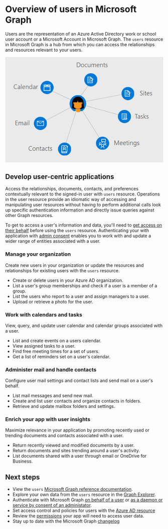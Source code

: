 # Overview of users in Microsoft Graph

Users are the representation of an Azure Active Directory work or school user account or a Microsoft Account in Microsoft Graph. The `users` resource in Microsoft Graph is a hub from which you can access the relationships and resources relevant to your users.

![Diagram showing a user connected to calendar, email, contacts, meetings, tasks, sites, and documents](images/users.png)

## Develop user-centric applications

Access the relationships, documents, contacts, and preferences contextually relevant to the signed-in user with `users` resource. Operations in the user resource provide an idiomatic way of accessing and manipulating user resources without having to perform additional calls look up specific authentication information and directly issue queries against other Graph resources.

To get to access a user's information and data, you'll need to [get access on their behalf](https://developer.microsoft.com/graph/docs/concepts/auth_v2_user) before using the `users` resource. Authenticating your with application with [admin consent](https://developer.microsoft.com/en-us/graph/docs/concepts/permissions_reference) enables you to work with and update  a wider range of entities associated with a user.

### Manage your organization

Create new users in your organization or update the resources and relationships for existing users with the `users` resource. 

- Create or delete users in your Azure AD organization.
- List a user's group memberships and check if a user is a member of a group.
- List the users who report to a user and assign managers to a user.
- Upload or retrieve a photo for the user.

### Work with calendars and tasks

View, query, and update user calendar and calendar groups associated with a user.

- List and create events on a users calendar.
- View assigned tasks to a user.
- Find free meeting times for a set of users.
- Get a list of reminders set on a user's calendar.

### Administer mail and handle contacts

Configure user mail settings and contact lists and send mail on a user's behalf.

- List mail messages and send new mail.
- Create and list user contacts and organize contacts in folders.
- Retrieve and update mailbox folders and settings.

### Enrich your app with user insights

Maximize relevance in your application by promoting recently used or trending documents and contacts associated with a user.

- Return recently viewed and modified documents by a user.
- Return documents and sites trending around a user's activity.
- List documents shared with a user through email or OneDrive for Business.

## Next steps

- View the `users` [Microsoft Graph reference documentation](https://developer.microsoft.com/graph/docs/api-reference/v1.0/resources/users).
- Explore your own data from the `users` resource in the [Graph Explorer](https://developer.microsoft.com/graph/graph-explorer).
- Authenticate with Microsoft Graph [on behalf of a user](https://developer.microsoft.com/graph/docs/concepts/auth_v2_user) or [as a daemon or service by consent of an administator](https://developer.microsoft.com/graph/docs/concepts/auth_v2_service).
- Set access control and policies for users with the [Azure AD resource](https://developer.microsoft.com/graph/docs/api-reference/v1.0/resources/azure_ad_overview)
- Review the [permissions](https://developer.microsoft.com/graph/docs/concepts/permissions_reference) your app will need to access user data. 
- Stay up to date with the Microsoft Graph [changelog](https://developer.microsoft.com/graph/docs/concepts/changelog)
